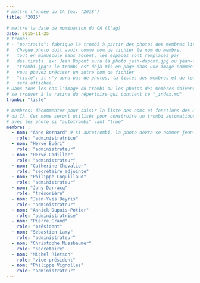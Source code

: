 ```yaml
---
# mettre l'année du CA (ex: "2018")
title: "2016"

# mettre la date de nomination du CA (l'ag)
date: 2015-11-25
# trombi:
# - "portraits": fabrique le trombi à partir des photos des membres listés.
#   Chaque photo doit avoir comme nom de fichier le nom du membre,
#   tout en minuscule sans accent, les espaces sont remplacés par
#   des tirets. ex: Jean Dùpont aura la photo jean-dupont.jpg ou jean-dupont.png
# - "trombi.jpg": le trombi est déjà mis en page dans une image nommée "trombi.jpg"
#   vous pouvez préciser un autre nom de fichier
# - "liste": il n'y aura pas de photos, la listes des membres et de leur fonction
#   sera affichée.
# Dans tous les cas l'image du trombi ou les photos des membres doivent
# se trouver à la racine du répertoire qui contient ce "_index.md"
trombi: "liste"

# membres: décommenter pour saisir la liste des noms et fonctions des membres
# du CA. Ces noms seront utilisés pour construire un trombi automatiquement
# avec les photo si "autotrombi" vaut "true"
membres :
  - nom: "Anne Bernard" # si autotrombi, la photo devra se nommer jean-dupont.jpg ou jean-dupont.png
    role: "administratrice"
  - nom: "Hervé Buéri"
    role: "administrateur"
  - nom: "Hervé Cadillac"
    role: "administrateur"
  - nom: "Catherine Chevalier"
    role: "secrétaire adjointe"
  - nom: "Philippe Coquillaud"
    role: "administrateur"
  - nom: "Jany Darracq"
    role: "trésorière"
  - nom: "Jean-Yves Deyris"
    role: "administrateur"
  - nom: "Annick Dupuis-Potier"
    role: "administratrice"
  - nom: "Pierre Grand"
    role: "président"
  - nom: "Sébastien Lamy"
    role: "administrateur"
  - nom: "Christophe Nussbaumer"
    role: "secrétaire"
  - nom: "Michel Rietsch"
    role: "vice-président"
  - nom: "Philippe Vignolles"
    role: "administrateur"
---
```

